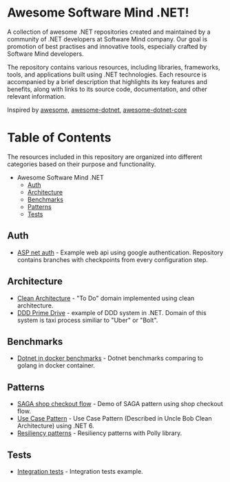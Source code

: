 # Awesome Software Mind .NET!
A collection of awesome .NET repositories created and maintained by a community of .NET developers at Software Mind company. Our goal is promotion of best practises and innovative tools, especially crafted by Software Mind developers. 

The repository contains various resources, including libraries, frameworks, tools, and applications built using .NET technologies. Each resource is accompanied by a brief description that highlights its key features and benefits, along with links to its source code, documentation, and other relevant information.

Inspired by [awesome](https://github.com/sindresorhus/awesome), [awesome-dotnet](https://github.com/quozd/awesome-dotnet), [awesome-dotnet-core](https://github.com/thangchung/awesome-dotnet-core)

# Table of Contents
The resources included in this repository are organized into different categories based on their purpose and functionality.

* Awesome Software Mind .NET
  * [Auth](#auth)
  * [Architecture](#architecture)
  * [Benchmarks](#benchmarks)
  * [Patterns](#patterns)
  * [Tests](#tests)

## Auth
* [ASP net auth](https://github.com/sikora507/asp-net-auth) - Example web api using google authentication. Repository contains branches with checkpoints from every configuration step.

## Architecture
* [Clean Architecture](https://github.com/KmlPro/ToDoAsLessCodeAsPossible) - "To Do" domain implemented using clean architecture.
* [DDD Prime Drive](https://github.com/kamilbaczek/Prime-Drive-Domain-Driven-Design-Example) - example of DDD system in .NET. Domain of this system is taxi process similiar to "Uber" or "Bolt".

## Benchmarks
* [Dotnet in docker benchmarks](https://github.com/sikora507/dotnet-docker-benchmarks) - Dotnet benchmarks comparing to golang in docker container.

## Patterns
* [SAGA shop checkout flow](https://github.com/Karasini/saga-shop-checkout-example) - Demo of SAGA pattern using shop checkout flow.
* [Use Case Pattern](https://github.com/KmlPro/UseCasePatternWithRichDomain) - Use Case Pattern (Described in Uncle Bob Clean Architecture) using .NET 6.
* [Resiliency patterns](https://github.com/MelomanG/SM-DotNetGuild) - Resiliency patterns with Polly library.

## Tests
* [Integration tests](https://github.com/kamilbaczek/Product.Inventory) - Integration tests example.
